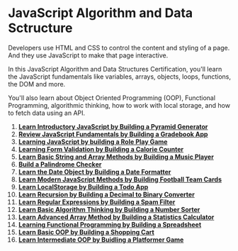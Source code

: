 # JavaScript Algorithm and Data Sctructure

Developers use HTML and CSS to control the content and styling of a page. And they use JavaScript to make that page interactive.

In this JavaScript Algorithm and Data Structures Certification, you'll learn the JavaScript fundamentals like variables, arrays, objects, loops, functions, the DOM and more.

You'll also learn about Object Oriented Programming (OOP), Functional Programming, algorithmic thinking, how to work with local storage, and how to fetch data using an API.

1. **[Learn Introductory JavaScript by Building a Pyramid Generator](./pyramid/)**
2. **[Review JavaScript Fundamentals by Building a Gradebook App](./gradebook/)**  
3. **[Learning JavaScript by building a Role Play Game](./role-play-game/)**
4. **[Learning Form Validation by Building a Calorie Counter](./calorie-counter/)**
5. **[Learn Basic String and Array Methods by Building a Music Player](./music-player/)**
6. **[Build a Palindrome Checker](./palindrome-checker/)**
7. **[Learn the Date Object by Building a Date Formatter](./date-formatter/)**
8. **[Learn Modern JavaScript Methods by Building Football Team Cards](./football-team-cards/)**
9. **[Learn LocalStorage by Building a Todo App](./todo-app/)**
10. **[Learn Recursion by Building a Decimal to Binary Converter](./binary-converter/)**
11. **[Learn Regular Expressions by Building a Spam Filter](./spam-filter/)**
12. **[Learn Basic Algorithm Thinking by Building a Number Sorter](./number-sorter/)**
13. **[Learn Advanced Array Method by Building a Statistics Calculator](./statistics-calculator)**
14. **[Learning Functional Programming by Building a Spreadsheet](./spreadsheet)**
15. **[Learn Basic OOP by Building a Shopping Cart](./shopping-cart)**
16. **[Learn Intermediate OOP by Buidling a Platformer Game](./platformer-game/)** 
